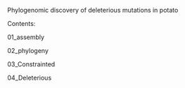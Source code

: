 Phylogenomic discovery of deleterious mutations in  potato

Contents:

01_assembly

02_phylogeny

03_Constrainted

04_Deleterious
